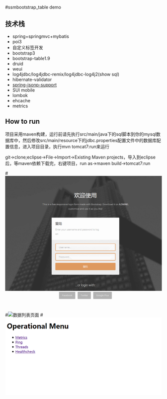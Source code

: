 #ssmbootstrap_table demo
## 技术栈
* spring+springmvc+mybatis
* poi3
* 自定义标签开发
* bootstrap3
* bootstrap-table1.9
* druid
* weui
* log4jdbc/log4jdbc-remix/log4jdbc-log4j2(show sql)
* hibernate-validator
* [spring-jsonp-support](https://github.com/bhagyas/spring-jsonp-support)
* SUI mobile
* lombok
* ehcache
* metrics

## How to run
项目采用maven构建，运行前请先执行src/main/java下的sql脚本到你的mysql数据库中，然后修改src/main/resource下的jdbc.properties配置文件中的数据库配置信息，进入项目目录，执行mvn tomcat7:run来运行

git->clone;eclipse->File->Import->Existing Maven projects，导入到eclipse后，等maven依赖下载完，右键项目，run as->maven build->tomcat7:run

#![demo](src/main/webapp/image/demo.gif)
#![数据列表页面](src/main/webapp/image/sys2.png)
#![metrics-servlet](src/main/webapp/image/metrics.png)